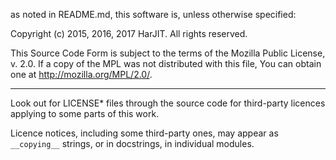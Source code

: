 as noted in README.md, this software is, unless otherwise specified:

Copyright (c) 2015, 2016, 2017 HarJIT.  All rights reserved.

This Source Code Form is subject to the terms of the Mozilla Public
License, v. 2.0. If a copy of the MPL was not distributed with this
file, You can obtain one at http://mozilla.org/MPL/2.0/.

---

Look out for LICENSE* files through the source code for third-party
licences applying to some parts of this work.

Licence notices, including some third-party ones, may appear as
`__copying__` strings, or in docstrings, in individual modules.
